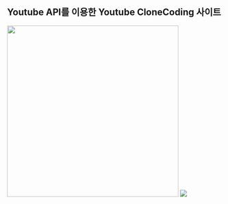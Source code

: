 ## Youtube API를 이용한 Youtube CloneCoding 사이트
<div>
<img src = "https://user-images.githubusercontent.com/70279943/103324648-c7ec6500-4a8b-11eb-8cdc-a2c2e2cc8bbb.PNG" width = "400px">
<img src = "https://user-images.githubusercontent.com/70279943/103324660-d8044480-4a8b-11eb-9705-da59d90e02b7.PNG width = "400px">
</div>

